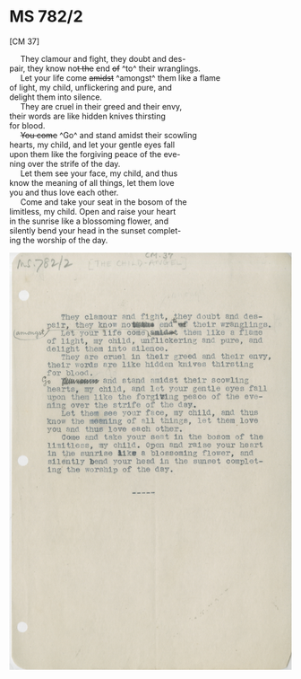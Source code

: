 # MS 782/2

[CM 37]

&nbsp;&nbsp;&nbsp;&nbsp;&nbsp;They clamour and fight, they doubt and des- \
pair, they know no~~t the~~ end ~~of~~ ^to^ their wranglings. \
&nbsp;&nbsp;&nbsp;&nbsp;&nbsp;Let your life come ~~amidst~~ ^amongst^ them like a flame \
of light, my child, unflickering and pure, and \
delight them into silence. \
&nbsp;&nbsp;&nbsp;&nbsp;&nbsp;They are cruel in their greed and their envy, \
their words are like hidden knives thirsting \
for blood. \
&nbsp;&nbsp;&nbsp;&nbsp;&nbsp;~~You come~~ ^Go^ and stand amidst their scowling \
hearts, my child, and let your gentle eyes fall \
upon them like the forgiving peace of the eve- \
ning over the strife of the day. \
&nbsp;&nbsp;&nbsp;&nbsp;&nbsp;Let them see your face, my child, and thus \
know the meaning of all things, let them love \
you and thus love each other. \
&nbsp;&nbsp;&nbsp;&nbsp;&nbsp;Come and take your seat in the bosom of the \
limitless, my child. Open and raise your heart \
in the sunrise like a blossoming flower, and \
silently bend your head in the sunset complet- \
ing the worship of the day.

![p38](MS782_2-038.jpg)